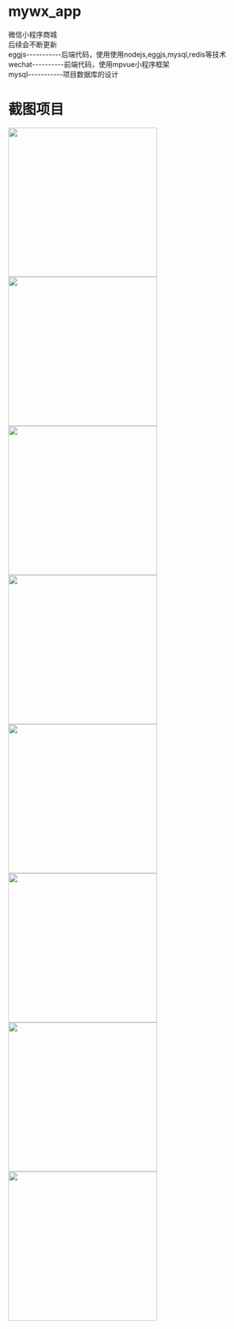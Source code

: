 # mywx_app
微信小程序商城<br>
后续会不断更新<br>
eggjs-----------后端代码，使用使用nodejs,eggjs,mysql,redis等技术<br>
wechat----------前端代码，使用mpvue小程序框架<br>
mysql-----------项目数据库的设计<br>
# 截图项目

<img src="https://github.com/liuhaoooo/mywx_app/blob/master/demoimgs/1.PNG" width="300px">
<img src="https://github.com/liuhaoooo/mywx_app/blob/master/demoimgs/2.PNG" width="300px">
<img src="https://github.com/liuhaoooo/mywx_app/blob/master/demoimgs/3.PNG" width="300px">
<img src="https://github.com/liuhaoooo/mywx_app/blob/master/demoimgs/4.PNG" width="300px">
<img src="https://github.com/liuhaoooo/mywx_app/blob/master/demoimgs/5.PNG" width="300px">
<img src="https://github.com/liuhaoooo/mywx_app/blob/master/demoimgs/6.PNG" width="300px">
<img src="https://github.com/liuhaoooo/mywx_app/blob/master/demoimgs/7.PNG" width="300px">
<img src="https://github.com/liuhaoooo/mywx_app/blob/master/demoimgs/8.PNG" width="300px">

